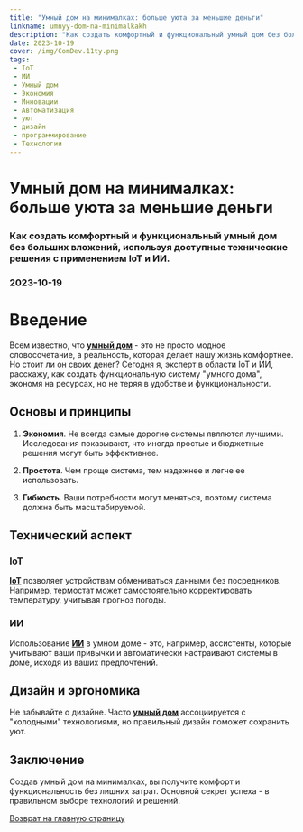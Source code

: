 ```yaml
---
title: "Умный дом на минималках: больше уюта за меньшие деньги"
linkname: umnyy-dom-na-minimalkakh
description: "Как создать комфортный и функциональный умный дом без больших вложений, используя доступные технические решения с применением IoT и ИИ."
date: 2023-10-19
cover: /img/ComDev.11ty.png
tags: 
 - IoT
 - ИИ
 - Умный дом
 - Экономия
 - Инновации
 - Автоматизация
 - уют
 - дизайн
 - программирование
 - Технологии
---
```


# Умный дом на минималках: больше уюта за меньшие деньги
### Как создать комфортный и функциональный умный дом без больших вложений, используя доступные технические решения с применением IoT и ИИ.
### 2023-10-19

# Введение

Всем известно, что **[умный дом](/)** - это не просто модное словосочетание, а реальность, которая делает нашу жизнь комфортнее. Но стоит ли он своих денег? Сегодня я, эксперт в области IoT и ИИ, расскажу, как создать функциональную систему "умного дома", экономя на ресурсах, но не теряя в удобстве и функциональности.

## Основы и принципы

1. **Экономия**. Не всегда самые дорогие системы являются лучшими. Исследования показывают, что иногда простые и бюджетные решения могут быть эффективнее.

2. **Простота**. Чем проще система, тем надежнее и легче ее использовать.

3. **Гибкость**. Ваши потребности могут меняться, поэтому система должна быть масштабируемой.

## Технический аспект

### IoT

**[IoT](/)** позволяет устройствам обмениваться данными без посредников. Например, термостат может самостоятельно корректировать температуру, учитывая прогноз погоды.

### ИИ

Использование **[ИИ](/)** в умном доме - это, например, ассистенты, которые учитывают ваши привычки и автоматически настраивают системы в доме, исходя из ваших предпочтений.

## Дизайн и эргономика

Не забывайте о дизайне. Часто **[умный дом](/)** ассоциируется с "холодными" технологиями, но правильный дизайн поможет сохранить уют.

## Заключение

Создав умный дом на минималках, вы получите комфорт и функциональность без лишних затрат. Основной секрет успеха - в правильном выборе технологий и решений.

[Возврат на главную страницу](/)